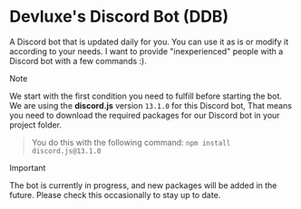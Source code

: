 # Devluxe's Discord Bot (DDB)
A Discord bot that is updated daily for you. You can use it as is or modify it according to your needs. I want to provide "inexperienced" people with a Discord bot with a few commands :).

> [!NOTE]
> We start with the first condition you need to fulfill before starting the bot.
> We are using the **discord.js** version `13.1.0` for this Discord bot, That means you need to download the required packages for our Discord bot in your project folder.

> You do this with the following command:
> `npm install discord.js@13.1.0`

> [!IMPORTANT]
> The bot is currently in progress, and new packages will be added in the future. Please check this occasionally to stay up to date.
